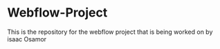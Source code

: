 # Webflow-Project
This is the repository for the webflow project that is being worked on by isaac Osamor
